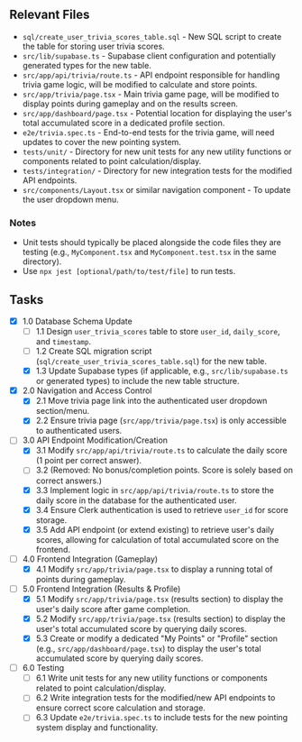 ## Relevant Files

- `sql/create_user_trivia_scores_table.sql` - New SQL script to create the table for storing user trivia scores.
- `src/lib/supabase.ts` - Supabase client configuration and potentially generated types for the new table.
- `src/app/api/trivia/route.ts` - API endpoint responsible for handling trivia game logic, will be modified to calculate and store points.
- `src/app/trivia/page.tsx` - Main trivia game page, will be modified to display points during gameplay and on the results screen.
- `src/app/dashboard/page.tsx` - Potential location for displaying the user's total accumulated score in a dedicated profile section.
- `e2e/trivia.spec.ts` - End-to-end tests for the trivia game, will need updates to cover the new pointing system.
- `tests/unit/` - Directory for new unit tests for any new utility functions or components related to point calculation/display.
- `tests/integration/` - Directory for new integration tests for the modified API endpoints.
- `src/components/Layout.tsx` or similar navigation component - To update the user dropdown menu.

### Notes

- Unit tests should typically be placed alongside the code files they are testing (e.g., `MyComponent.tsx` and `MyComponent.test.tsx` in the same directory).
- Use `npx jest [optional/path/to/test/file]` to run tests.

## Tasks

- [x] 1.0 Database Schema Update
  - [ ] 1.1 Design `user_trivia_scores` table to store `user_id`, `daily_score`, and `timestamp`.
  - [ ] 1.2 Create SQL migration script (`sql/create_user_trivia_scores_table.sql`) for the new table.
  - [x] 1.3 Update Supabase types (if applicable, e.g., `src/lib/supabase.ts` or generated types) to include the new table structure.
- [x] 2.0 Navigation and Access Control
  - [x] 2.1 Move trivia page link into the authenticated user dropdown section/menu.
  - [x] 2.2 Ensure trivia page (`src/app/trivia/page.tsx`) is only accessible to authenticated users.
- [ ] 3.0 API Endpoint Modification/Creation
  - [x] 3.1 Modify `src/app/api/trivia/route.ts` to calculate the daily score (1 point per correct answer).
  - [ ] 3.2 (Removed: No bonus/completion points. Score is solely based on correct answers.)
  - [x] 3.3 Implement logic in `src/app/api/trivia/route.ts` to store the daily score in the database for the authenticated user.
  - [x] 3.4 Ensure Clerk authentication is used to retrieve `user_id` for score storage.
  - [x] 3.5 Add API endpoint (or extend existing) to retrieve user's daily scores, allowing for calculation of total accumulated score on the frontend.
- [ ] 4.0 Frontend Integration (Gameplay)
  - [x] 4.1 Modify `src/app/trivia/page.tsx` to display a running total of points during gameplay.
- [ ] 5.0 Frontend Integration (Results & Profile)
  - [x] 5.1 Modify `src/app/trivia/page.tsx` (results section) to display the user's daily score after game completion.
  - [x] 5.2 Modify `src/app/trivia/page.tsx` (results section) to display the user's total accumulated score by querying daily scores.
  - [x] 5.3 Create or modify a dedicated "My Points" or "Profile" section (e.g., `src/app/dashboard/page.tsx`) to display the user's total accumulated score by querying daily scores.
- [ ] 6.0 Testing
  - [ ] 6.1 Write unit tests for any new utility functions or components related to point calculation/display.
  - [ ] 6.2 Write integration tests for the modified/new API endpoints to ensure correct score calculation and storage.
  - [ ] 6.3 Update `e2e/trivia.spec.ts` to include tests for the new pointing system display and functionality.